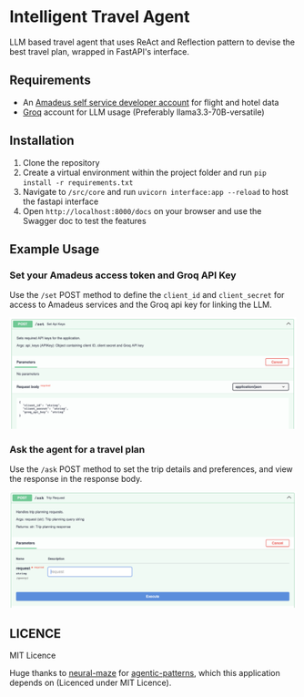 # Intelligent Travel Agent
LLM based travel agent that uses ReAct and Reflection pattern to devise the best travel plan, wrapped in FastAPI's interface.

## Requirements
- An [Amadeus self service developer account](https://developers.amadeus.com/self-service) for flight and hotel data
- [Groq](https://groq.com) account for LLM usage (Preferably llama3.3-70B-versatile)

## Installation
1. Clone the repository
2. Create a virtual environment within the project folder and run `pip install -r requirements.txt`
3. Navigate to `/src/core` and run `uvicorn interface:app --reload` to host the fastapi interface
4. Open `http://localhost:8000/docs` on your browser and use the Swagger doc to test the features

## Example Usage

### Set your Amadeus access token and Groq API Key
Use the `/set` POST method to define the `client_id` and `client_secret` for access to Amadeus services and the Groq api key for linking the LLM.

![/set method](https://raw.githubusercontent.com/adityajs12321/Travel-Agent/refs/heads/main/src/imgs/set2.png)

### Ask the agent for a travel plan
Use the `/ask` POST method to set the trip details and preferences, and view the response in the response body.

![/ask method](https://raw.githubusercontent.com/adityajs12321/Travel-Agent/refs/heads/main/src/imgs/ask2.png)

## LICENCE
MIT Licence

Huge thanks to [neural-maze](https://github.com/neural-maze) for [agentic-patterns](https://github.com/neural-maze/agentic-patterns-course), which this application depends on (Licenced under MIT Licence).
